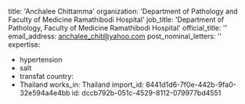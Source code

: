 title: 'Anchalee Chittamma'
organization: 'Department of Pathology and Faculty of Medicine Ramathibodi Hospital'
job_title: 'Department of Pathology, Faculty of Medicine Ramathibodi Hospital'
official_title: ''
email_address: anchalee_chit@yahoo.com
post_nominal_letters: ''
expertise:
  - hypertension
  - salt
  - transfat
country:
  - Thailand
works_in: Thailand
import_id: 8441d1d6-7f0e-442b-9fa0-32e594a4e4bb
id: dccb792b-051c-4529-8112-079977bd4551
